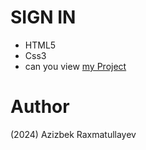 # SIGN IN
- HTML5
- Css3
- can you view [my Project](https://toshpulatovalimardon.github.io/Sign-In/)
# Author 
(2024) Azizbek Raxmatullayev

